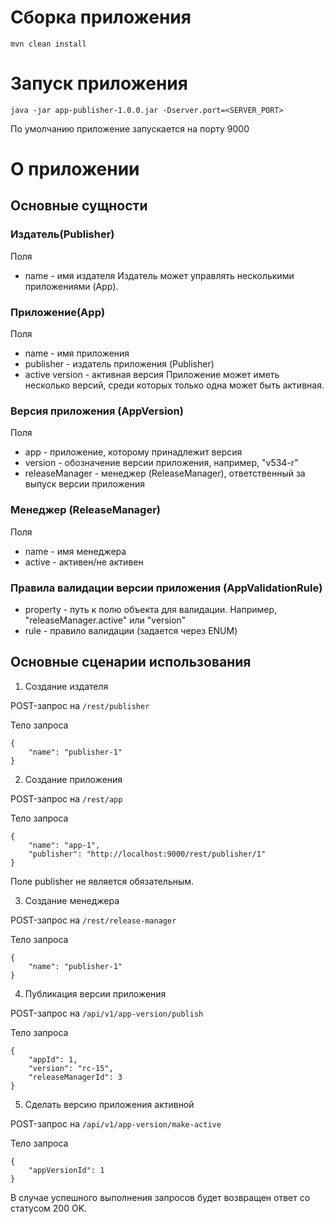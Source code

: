 # Сборка приложения
```
mvn clean install
```

# Запуск приложения
```
java -jar app-publisher-1.0.0.jar -Dserver.port=<SERVER_PORT>
```
По умолчанию приложение запускается на порту 9000

# О приложении
## Основные сущности
### Издатель(Publisher)
Поля
* name - имя издателя
Издатель может управлять несколькими приложениями (App).

### Приложение(App)
Поля
* name - имя приложения
* publisher - издатель приложения (Publisher)
* active version - активная версия
Приложение может иметь несколько версий, среди которых только одна может быть активная.

### Версия приложения (AppVersion)
Поля
* app - приложение, которому принадлежит версия
* version - обозначение версии приложения, например, "v534-r"
* releaseManager - менеджер (ReleaseManager), ответственный за выпуск версии приложения

### Менеджер (ReleaseManager)
Поля
* name - имя менеджера
* active - активен/не активен

### Правила валидации версии приложения (AppValidationRule)
* property - путь к полю объекта для валидации. Например, "releaseManager.active" или "version"
* rule - правило валидации (задается через ENUM)

## Основные сценарии использования
1. Создание издателя

POST-запрос на `/rest/publisher`

Тело запроса
```
{
    "name": "publisher-1"
}
```

2. Создание приложения

POST-запрос на `/rest/app`

Тело запроса

```
{
    "name": "app-1",
    "publisher": "http://localhost:9000/rest/publisher/1"
}
```
Поле publisher не является обязательным.

3. Создание менеджера

POST-запрос на `/rest/release-manager`

Тело запроса
```
{
    "name": "publisher-1"
}
```

4. Публикация версии приложения

POST-запрос на `/api/v1/app-version/publish`

Тело запроса

```
{
    "appId": 1,
    "version": "rc-15",
    "releaseManagerId": 3
}
```

5. Сделать версию приложения активной

POST-запрос на `/api/v1/app-version/make-active`

Тело запроса

```
{
    "appVersionId": 1
}
```

В случае успешного выполнения запросов будет возвращен ответ со статусом 200 OK.